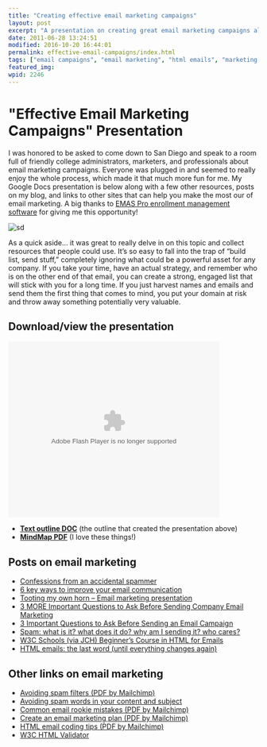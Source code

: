 ```yaml
---
title: "Creating effective email marketing campaigns"
layout: post
excerpt: "A presentation on creating great email marketing campaigns along with links to other resources. "
date: 2011-06-28 13:24:51
modified: 2016-10-20 16:44:01
permalink: effective-email-campaigns/index.html
tags: ["email campaigns", "email marketing", "html emails", "marketing campaigns", "email"]
featured_img: 
wpid: 2246
---
```


# "Effective Email Marketing Campaigns" Presentation

I was honored to be asked to come down to San Diego and speak to a room full of friendly college administrators, marketers, and professionals about email marketing campaigns. Everyone was plugged in and seemed to really enjoy the whole process, which made it that much more fun for me. My Google Docs presentation is below along with a few other resources, posts on my blog, and links to other sites that can help you make the most our of email marketing. A big thanks to [EMAS Pro enrollment management software](http://emaspro.com) for giving me this opportunity!

![sd](/_images/2011/06/sd1.jpg)

As a quick aside… it was great to really delve in on this topic and collect resources that people could use. It’s so easy to fall into the trap of “build list, send stuff,” completely ignoring what could be a powerful asset for any company. If you take your time, have an actual strategy, and remember who is on the other end of that email, you can create a strong, engaged list that will stick with you for a long time. If you just harvest names and emails and send them the first thing that comes to mind, you put your domain at risk and throw away something potentially very valuable.

Download/view the presentation
------------------------------

<object classid="clsid:d27cdb6e-ae6d-11cf-96b8-444553540000" codebase="http://download.macromedia.com/pub/shockwave/cabs/flash/swflash.cab#version=6,0,40,0" height="355" id="__sse8404869" width="425"><param name="allowFullScreen" value="true"></param><param name="allowScriptAccess" value="always"></param><param name="src" value="http://static.slidesharecdn.com/swf/ssplayer2.swf?doc=effectiveemailmarketingcampaigns-110623133102-phpapp02&stripped_title=effective-email-marketing-campaigns&userName=joshcanhelp"></param><param name="allowfullscreen" value="true"></param><param name="allowscriptaccess" value="always"></param><embed allowfullscreen="true" allowscriptaccess="always" height="355" id="__sse8404869" src="http://static.slidesharecdn.com/swf/ssplayer2.swf?doc=effectiveemailmarketingcampaigns-110623133102-phpapp02&stripped_title=effective-email-marketing-campaigns&userName=joshcanhelp" type="application/x-shockwave-flash" width="425"></embed></object>

- **[Text outline DOC](/_images/2011/06/Effective-email-marketing-campaigns.doc)** (the outline that created the presentation above)
- **[MindMap PDF](/_images/2011/06/effective_email_marketing_campaigns.pdf)** (I love these things!)

Posts on email marketing
------------------------

- [Confessions from an accidental spammer](/confessions-from-an-accidental-spammer/)
- [6 key ways to improve your email communication](/6-key-ways-to-improve-your-email-communication/)
- [Tooting my own horn – Email marketing presentation](/tooting-my-own-horn-email-marketing-presentation/)
- [3 MORE Important Questions to Ask Before Sending Company Email Marketing](/3-more-important-questions-to-ask-before-sending-company-email-marketing/)
- [3 Important Questions to Ask Before Sending an Email Campaign](/3-important-questions-to-ask-before-sending-an-email-campaign/)
- [Spam: what is it? what does it do? why am I sending it? who cares?](/spam-what-is-it-what-does-it-do-why-am-i-sending-it-who-cares/)
- [W3C Schools (via JCH) Beginner’s Course in HTML for Emails](/w3c-schools-via-jch-beginners-course-in-html-for-emails/)
- [HTML emails: the last word (until everything changes again)](/html-emails-the-last-word-until-everything-changes-again/)

Other links on email marketing
------------------------------

- [Avoiding spam filters (PDF by Mailchimp)](http://mailchimp.com/resources/guides/how-to-avoid-spam-filters/)
- [Avoiding spam words in your content and subject](http://www.benchmarkemail.com/blogs/detail/the-100-worst-spam-words-and-phrases)
- [Common email rookie mistakes (PDF by Mailchimp)](http://mailchimp.com/resources/guides/common-rookie-mistakes/)
- [Create an email marketing plan (PDF by Mailchimp)](http://static.mailchimp.com/web/guides/how-to-create-an-email-marketing-plan/package/how-to-create-an-email-marketing-plan.pdf)
- [HTML email coding tips (PDF by Mailchimp)](http://downloads.mailchimp.com/guides/Guide_EmailJitsu.pdf)
- [W3C HTML Validator](http://validator.w3.org/#validate_by_input "Do this for every email template. Just copy and paste the code into field and click ")